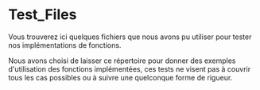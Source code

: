 # Test_Files

Vous trouverez ici quelques fichiers que nous avons pu utiliser pour tester nos implémentations de fonctions.

Nous avons choisi de laisser ce répertoire pour donner des exemples d'utilisation des fonctions implémentées, ces tests ne visent pas à couvrir tous les cas possibles ou à suivre une quelconque forme de rigueur.